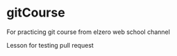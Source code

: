 # gitCourse
For practicing git course from elzero web school channel

Lesson for testing pull request

